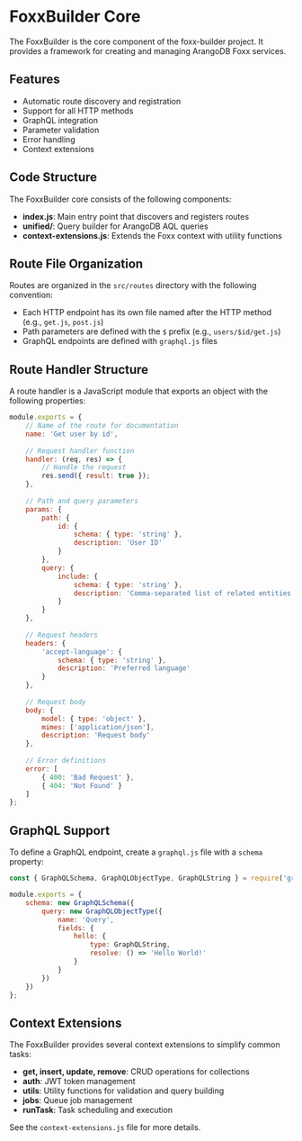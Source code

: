 # FoxxBuilder Core

The FoxxBuilder is the core component of the foxx-builder project. It provides a framework for creating and managing ArangoDB Foxx services.

## Features

- Automatic route discovery and registration
- Support for all HTTP methods
- GraphQL integration
- Parameter validation
- Error handling
- Context extensions

## Code Structure

The FoxxBuilder core consists of the following components:

- **index.js**: Main entry point that discovers and registers routes
- **unified/**: Query builder for ArangoDB AQL queries
- **context-extensions.js**: Extends the Foxx context with utility functions

## Route File Organization

Routes are organized in the `src/routes` directory with the following convention:

- Each HTTP endpoint has its own file named after the HTTP method (e.g., `get.js`, `post.js`)
- Path parameters are defined with the `$` prefix (e.g., `users/$id/get.js`)
- GraphQL endpoints are defined with `graphql.js` files

## Route Handler Structure

A route handler is a JavaScript module that exports an object with the following properties:

```javascript
module.exports = {
    // Name of the route for documentation
    name: 'Get user by id',
    
    // Request handler function
    handler: (req, res) => {
        // Handle the request
        res.send({ result: true });
    },
    
    // Path and query parameters
    params: {
        path: {
            id: {
                schema: { type: 'string' },
                description: 'User ID'
            }
        },
        query: {
            include: {
                schema: { type: 'string' },
                description: 'Comma-separated list of related entities to include'
            }
        }
    },
    
    // Request headers
    headers: {
        'accept-language': {
            schema: { type: 'string' },
            description: 'Preferred language'
        }
    },
    
    // Request body
    body: {
        model: { type: 'object' },
        mimes: ['application/json'],
        description: 'Request body'
    },
    
    // Error definitions
    error: [
        { 400: 'Bad Request' },
        { 404: 'Not Found' }
    ]
};
```

## GraphQL Support

To define a GraphQL endpoint, create a `graphql.js` file with a `schema` property:

```javascript
const { GraphQLSchema, GraphQLObjectType, GraphQLString } = require('graphql');

module.exports = {
    schema: new GraphQLSchema({
        query: new GraphQLObjectType({
            name: 'Query',
            fields: {
                hello: {
                    type: GraphQLString,
                    resolve: () => 'Hello World!'
                }
            }
        })
    })
};
```

## Context Extensions

The FoxxBuilder provides several context extensions to simplify common tasks:

- **get, insert, update, remove**: CRUD operations for collections
- **auth**: JWT token management
- **utils**: Utility functions for validation and query building
- **jobs**: Queue job management
- **runTask**: Task scheduling and execution

See the `context-extensions.js` file for more details.

